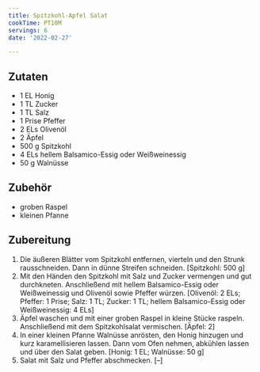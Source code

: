 ```yaml
---
title: Spitzkohl-Apfel Salat
cookTime: PT10M
servings: 6
date: '2022-02-27'

---
```


## Zutaten
- 1 EL Honig
- 1 TL Zucker
- 1 TL Salz
- 1 Prise Pfeffer
- 2 ELs Olivenöl
- 2 Äpfel
- 500 g Spitzkohl
- 4 ELs hellem Balsamico-Essig oder Weißweinessig
- 50 g Walnüsse

## Zubehör
- groben Raspel
- kleinen Pfanne

## Zubereitung
 1. Die äußeren Blätter vom Spitzkohl entfernen, vierteln und den Strunk rausschneiden. Dann in dünne Streifen schneiden.
    [Spitzkohl: 500 g]
 2. Mit den Händen den Spitzkohl mit Salz und Zucker vermengen und gut durchkneten. Anschließend mit hellem Balsamico-Essig oder Weißweinessig und Olivenöl sowie Pfeffer würzen.
    [Olivenöl: 2 ELs; Pfeffer: 1 Prise; Salz: 1 TL; Zucker: 1 TL; hellem Balsamico-Essig oder Weißweinessig: 4 ELs]
 3. Äpfel waschen und mit einer groben Raspel in kleine Stücke raspeln. Anschließend mit dem Spitzkohlsalat vermischen.
    [Äpfel: 2]
 4. In einer kleinen Pfanne Walnüsse anrösten, den Honig hinzugen und kurz karamellisieren lassen. Dann vom Ofen nehmen, abkühlen lassen und über den Salat geben.
    [Honig: 1 EL; Walnüsse: 50 g]
 5. Salat mit Salz und Pfeffer abschmecken.
    [–]
